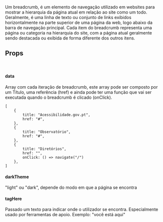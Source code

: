 Um breadcrumb, é um elemento de navegação utilizado em websites para mostrar a hierarquia da página atual em relação ao site como um todo. Geralmente, é uma linha de texto ou conjunto de links exibidos horizontalmente na parte superior de uma página da web, logo abaixo da barra de navegação principal. Cada item do breadcrumb representa uma página ou categoria na hierarquia do site, com a página atual geralmente sendo destacada ou exibida de forma diferente dos outros itens.

## Props
<br>

#### data
Array com cada iteração de breadcrumb, este array pode ser composto por um Título, uma referência (href) e ainda pode ter uma função que vai ser executada quando o breadcrumb é clicado (onClick).

	[
        {
            title: "Acessibilidade.gov.pt",
            href: "#",
        },
        {
            title: "Observatório",
            href: "#",
        },
        {
            title: "Diretórios",
            href: "",
            onClick: () => navigate("/")
        },
    ]

#### darkTheme
"light" ou "dark", depende do modo em que a página se encontra

#### tagHere
Passado um texto para indicar onde o utilizador se encontra. Especialmente usado por ferramentas de apoio. Exemplo: "você está aqui"